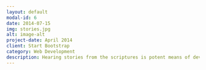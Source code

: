 ```yaml
---
layout: default
modal-id: 6
date: 2014-07-15
img: stories.jpg
alt: image-alt
project-date: April 2014
client: Start Bootstrap
category: Web Development
description: Hearing stories from the scriptures is potent means of developing character. All different kinds of situations we encounter in day to day life are there in the scriptures along with the responses of different individuals for those situations. Consequently, hearing stories from the scriptures contributes to the maturity and growth of children in proper direction.
---
```

